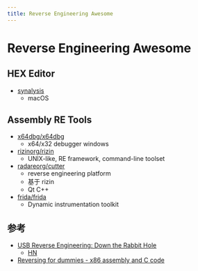 ```yaml
---
title: Reverse Engineering Awesome
---
```


# Reverse Engineering Awesome

## HEX Editor

- [synalysis](https://www.synalysis.net/)
  - macOS

## Assembly RE Tools

- [x64dbg/x64dbg](https://github.com/x64dbg/x64dbg)
  - x64/x32 debugger windows
- [rizinorg/rizin](https://github.com/rizinorg/rizin)
  - UNIX-like, RE framework, command-line toolset
- [radareorg/cutter](https://github.com/radareorg/cutter)
  - reverse engineering platform
  - 基于 rizin
  - Qt C++
- [frida/frida](https://github.com/frida/frida)
  - Dynamic instrumentation toolkit

## 参考

- [USB Reverse Engineering: Down the Rabbit Hole](http://devalias.net/devalias/2018/05/13/usb-reverse-engineering-down-the-rabbit-hole/)
  - [HN](https://news.ycombinator.com/item?id=17164700)
- [Reversing for dummies - x86 assembly and C code](https://0x41.cf/reversing/2021/07/21/reversing-x86-and-c-code-for-beginners.html)
